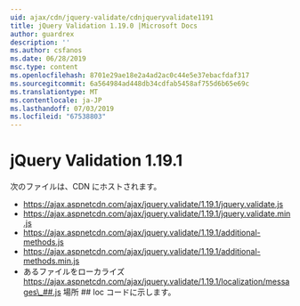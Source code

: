 ```yaml
---
uid: ajax/cdn/jquery-validate/cdnjqueryvalidate1191
title: jQuery Validation 1.19.0 |Microsoft Docs
author: guardrex
description: ''
ms.author: csfanos
ms.date: 06/28/2019
msc.type: content
ms.openlocfilehash: 8701e29ae18e2a4ad2ac0c44e5e37ebacfdaf317
ms.sourcegitcommit: 6a564984ad448db34cdfab5458af755d6b65e69c
ms.translationtype: MT
ms.contentlocale: ja-JP
ms.lasthandoff: 07/03/2019
ms.locfileid: "67538803"
---
```

# <a name="jquery-validation-1191"></a>jQuery Validation 1.19.1

次のファイルは、CDN にホストされます。

- https://ajax.aspnetcdn.com/ajax/jquery.validate/1.19.1/jquery.validate.js
- https://ajax.aspnetcdn.com/ajax/jquery.validate/1.19.1/jquery.validate.min.js
- https://ajax.aspnetcdn.com/ajax/jquery.validate/1.19.1/additional-methods.js
- https://ajax.aspnetcdn.com/ajax/jquery.validate/1.19.1/additional-methods.min.js
- あるファイルをローカライズ https://ajax.aspnetcdn.com/ajax/jquery.validate/1.19.1/localization/messages\_##.js 場所 ## loc コードに示します。
